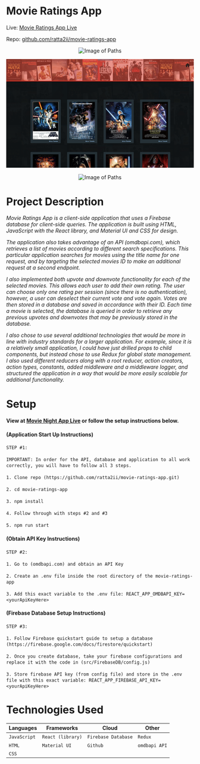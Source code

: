 # Movie Ratings App

Live: [Movie Ratings App Live](https://ratta2ii.github.io/movie-ratings-app/#/)

Repo: [github.com/ratta2ii/movie-ratings-app](https://github.com/ratta2ii/movie-ratings-app)

<center>

![Image of Paths](public/ReadmeImages/screenshot-1.png)

![Image of Paths](public/ReadmeImages/screenshot-2.png)

![Image of Paths](public/ReadmeImages/screenshot-4.png)

</center>


# Project Description

_Movie Ratings App is a client-side application that uses a Firebase database for client-side queries. The application is built using HTML, JavaScript with the React library, and Material UI and CSS for design._

 _The application also takes advantage of an API (omdbapi.com), which retrieves a list of movies according to different search specifications. This particular application searches for movies using the title name for one request, and by targeting the selected movies ID to make an additional request at a second endpoint._ 
 
 _I also implemented both upvote and downvote functionality for each of the selected movies. This allows each user to add their own rating. The user can choose only one rating per session (since there is no authentication), however, a user can deselect their current vote and vote again. Votes are then stored in a database and saved in accordance with their ID. Each time a movie is selected, the database is queried in order to retrieve any previous upvotes and downvotes that may be previously stored in the database._

 _I also chose to use several additional technologies that would be more in line with industry standards for a larger application. For example, since it is a relatively small application, I could have just drilled props to child components, but instead chose to use Redux for global state management. I also used different reducers along with a root reducer, action creators, action types, constants, added middleware and a middleware logger, and structured the application in a way that would be more easily scalable for additional functionality._


# Setup

#### View at [Movie Night App Live](https://ratta2ii.github.io/movie-ratings-app/#/) or follow the setup instructions below.

#### (Application Start Up Instructions)
    
    STEP #1:

    IMPORTANT: In order for the API, database and application to all work correctly, you will have to follow all 3 steps.

    1. Clone repo (https://github.com/ratta2ii/movie-ratings-app.git) 

    2. cd movie-ratings-app

    3. npm install

    4. Follow through with steps #2 and #3

    5. npm run start

#### (Obtain API Key Instructions)

    STEP #2:

    1. Go to (omdbapi.com) and obtain an API Key

    2. Create an .env file inside the root directory of the movie-ratings-app

    3. Add this exact variable to the .env file: REACT_APP_OMDBAPI_KEY=<yourApiKeyHere>

#### (Firebase Database Setup Instructions)

    STEP #3:

    1. Follow Firebase quickstart guide to setup a database (https://firebase.google.com/docs/firestore/quickstart)

    2. Once you create database, take your firebase configurations and replace it with the code in (src/FirebaseDB/config.js)

    3. Store firebase API key (from config file) and store in the .env file with this exact variable: REACT_APP_FIREBASE_API_KEY=<yourApiKeyHere>


# Technologies Used

| Languages | Frameworks | Cloud | Other |
| ------ | ------ | ------ | ----- | 
| `JavaScript` | `React (library)`| `Firebase Database` | `Redux` |
| `HTML` | `Material UI` | `Github` | `omdbapi API` |
| `CSS` |  |  |   |